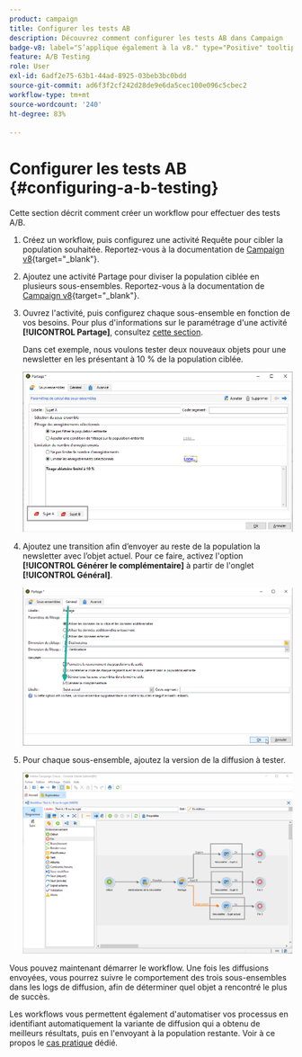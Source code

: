 ```yaml
---
product: campaign
title: Configurer les tests AB
description: Découvrez comment configurer les tests AB dans Campaign
badge-v8: label="S’applique également à la v8." type="Positive" tooltip="S’applique également à Campaign v8."
feature: A/B Testing
role: User
exl-id: 6adf2e75-63b1-44ad-8925-03beb3bc0bdd
source-git-commit: ad6f3f2cf242d28de9e6da5cec100e096c5cbec2
workflow-type: tm+mt
source-wordcount: '240'
ht-degree: 83%

---
```


# Configurer les tests AB {#configuring-a-b-testing}

Cette section décrit comment créer un workflow pour effectuer des tests A/B.

1. Créez un workflow, puis configurez une activité Requête pour cibler la population souhaitée. Reportez-vous à la documentation de [Campaign v8](https://experienceleague.adobe.com/docs/campaign/automation/workflows/wf-activities/targeting-activities/query.html?lang=fr){target="_blank"}.

1. Ajoutez une activité Partage pour diviser la population ciblée en plusieurs sous-ensembles. Reportez-vous à la documentation de [Campaign v8](https://experienceleague.adobe.com/docs/campaign/automation/workflows/wf-activities/targeting-activities/split.html?lang=fr){target="_blank"}.

1. Ouvrez l&#39;activité, puis configurez chaque sous-ensemble en fonction de vos besoins. Pour plus d&#39;informations sur le paramétrage d&#39;une activité **[!UICONTROL Partage]**, consultez [cette section](../../workflow/using/split.md).

   Dans cet exemple, nous voulons tester deux nouveaux objets pour une newsletter en les présentant à 10 % de la population ciblée.

   ![](assets/ab-testing-split.png)

1. Ajoutez une transition afin d’envoyer au reste de la population la newsletter avec l’objet actuel. Pour ce faire, activez l&#39;option **[!UICONTROL Générer le complémentaire]** à partir de l&#39;onglet **[!UICONTROL Général]**.

   ![](assets/ab-testing-complement.png)

1. Pour chaque sous-ensemble, ajoutez la version de la diffusion à tester.

   ![](assets/ab-testing-delivery.png)

Vous pouvez maintenant démarrer le workflow. Une fois les diffusions envoyées, vous pourrez suivre le comportement des trois sous-ensembles dans les logs de diffusion, afin de déterminer quel objet a rencontré le plus de succès.

Les workflows vous permettent également d&#39;automatiser vos processus en identifiant automatiquement la variante de diffusion qui a obtenu de meilleurs résultats, puis en l&#39;envoyant à la population restante. Voir à ce propos le [cas pratique](a-b-testing-use-case.md) dédié.
